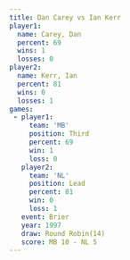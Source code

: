 ```yaml
---
title: Dan Carey vs Ian Kerr
player1:          
  name: Carey, Dan
  percent: 69     
  wins: 1         
  losses: 0       
player2:          
  name: Kerr, Ian 
  percent: 81     
  wins: 0         
  losses: 1       
games:
 - player1:         
     team: 'MB'     
     position: Third
     percent: 69    
     win: 1         
     loss: 0        
   player2:        
     team: 'NL'    
     position: Lead
     percent: 81   
     win: 0        
     loss: 1       
   event: Brier         
   year: 1997           
   draw: Round Robin(14)
   score: MB 10 - NL 5  
---
```

